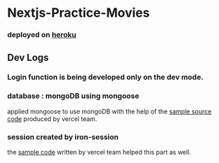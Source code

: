 # Nextjs-Practice-Movies

### deployed on [heroku](https://nextjs-practice-movies.herokuapp.com/)

## Dev Logs

### Login function is being developed only on the dev mode.

### database : mongoDB using mongoose

applied mongoose to use mongoDB with the help of the [sample source code](https://github.com/vercel/next.js/blob/canary/examples/with-mongodb-mongoose/lib/dbConnect.js) produced by vercel team.

### session created by iron-session

the [sample code](https://github.com/vercel/next.js/tree/canary/examples/with-iron-session) written by vercel team helped this part as well.
